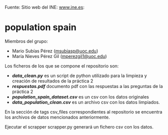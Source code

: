 Fuente: Sitio web del INE: www.ine.es:

# population spain
Miembros del grupo:

* Mario Subías Pérez (msubiasp@uoc.edu)
* María Nieves Pérez Gil (mperezgil1@uoc.edu)

Los ficheros de los que se compone el repositorio son:

* ***data_clean.py*** es un script de python utilizado para la limpieza y creación de resultados de la práctica 2
* ***respuestas.pdf*** documento pdf con las respuestas a las preguntas de la práctica 2
* ***population_spain_dataset.csv*** es un csv con los datos originales 
* ***data_population_clean.csv*** es un archivo csv con los datos limpiados. 

En la sección de tags csv_files correspondientes al repositorio se encuentra los archivos de datos mencionados anteriormente. 

Ejecutar el scrapper scrapper.py generará un fichero csv con los datos.

